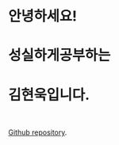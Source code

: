 # 안녕하세요!  

# **성실하게공부하는**  

# 김현욱입니다.

<br/>

[Github repository](https://github.com/KIMHYUNUK98).
